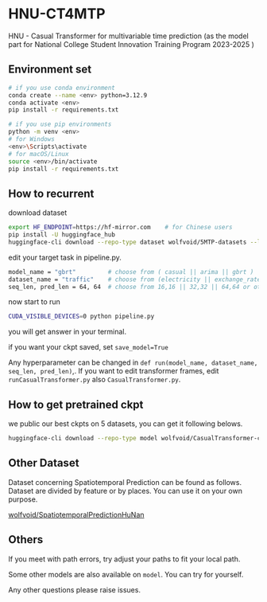 # HNU-CT4MTP
HNU - Casual Transformer for multivariable time prediction (as the model part for National College Student Innovation Training Program 2023-2025 )

## Environment set

```bash
# if you use conda environment
conda create --name <env> python=3.12.9
conda activate <env>
pip install -r requirements.txt

# if you use pip environments
python -m venv <env>
# for Windows
<env>\Scripts\activate
# for macOS/Linux
source <env>/bin/activate
pip install -r requirements.txt
```



## How to recurrent

download dataset

```bash
export HF_ENDPOINT=https://hf-mirror.com	# for Chinese users
pip install -U huggingface_hub
huggingface-cli download --repo-type dataset wolfvoid/5MTP-datasets --local-dir ./5MTP-datasets
```

edit your target task in pipeline.py.

```bash
model_name = "gbrt"         # choose from ( casual || arima || gbrt )
dataset_name = "traffic"	# choose from (electricity || exchange_rate || PSM || traffic || weather)
seq_len, pred_len = 64, 64	# choose from 16,16 || 32,32 || 64,64 or others
```

now start to run

```bash
CUDA_VISIBLE_DEVICES=0 python pipeline.py
```

you will get answer in your terminal.

if you want your ckpt saved, set `save_model=True`

Any hyperparameter can be changed in `def run(model_name, dataset_name, seq_len, pred_len)`,. If you want to edit transformer frames, edit `runCasualTransformer.py` also `CasualTransformer.py`.



## How to get pretrained ckpt

we public our best ckpts on 5 datasets, you can get it following belows.

```bash
huggingface-cli download --repo-type model wolfvoid/CasualTransformer-ckpt-for-5-datasets --local-dir ./ckpts
```



## Other Dataset

Dataset concerning Spatiotemporal Prediction can be found as follows. Dataset are divided by feature or by places. You can use it on your own purpose.

[wolfvoid/SpatiotemporalPredictionHuNan](https://huggingface.co/datasets/wolfvoid/SpatiotemporalPredictionHuNan)

## Others

If you meet with path errors, try adjust your paths to fit your local path.

Some other models are also available on `model`. You can try for yourself.

Any other questions please raise issues.
